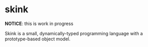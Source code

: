 # skink
**NOTICE**: this is work in progress

Skink is a small, dynamically-typed programming language with a prototype-based object model.